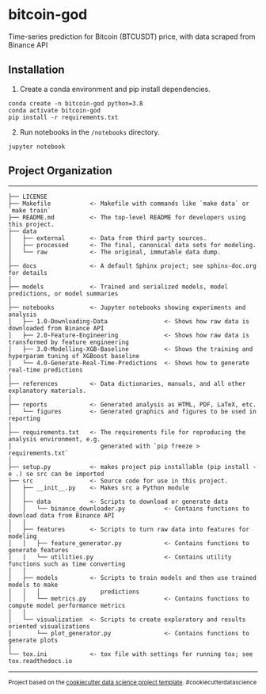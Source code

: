 bitcoin-god
==============================

Time-series prediction for Bitcoin (BTCUSDT) price, with data scraped from Binance API

## Installation

1. Create a conda environment and pip install dependencies.
```
conda create -n bitcoin-god python=3.8
conda activate bitcoin-god
pip install -r requirements.txt
```

2. Run notebooks in the `/notebooks` directory.
```
jupyter notebook
```


## Project Organization
------------

    ├── LICENSE
    ├── Makefile           <- Makefile with commands like `make data` or `make train`
    ├── README.md          <- The top-level README for developers using this project.
    ├── data
    │   ├── external       <- Data from third party sources.
    │   ├── processed      <- The final, canonical data sets for modeling.
    │   └── raw            <- The original, immutable data dump.
    │
    ├── docs               <- A default Sphinx project; see sphinx-doc.org for details
    │
    ├── models             <- Trained and serialized models, model predictions, or model summaries
    │
    ├── notebooks          <- Jupyter notebooks showing experiments and analysis
    │   ├── 1.0-Downloading-Data                <- Shows how raw data is downloaded from Binance API
    │   ├── 2.0-Feature-Engineering             <- Shows how raw data is transformed by feature engineering
    │   ├── 3.0-Modelling-XGB-Baseline          <- Shows the training and hyperparam tuning of XGBoost baseline
    │   └── 4.0-Generate-Real-Time-Predictions  <- Shows how to generate real-time predictions
    │
    ├── references         <- Data dictionaries, manuals, and all other explanatory materials.
    │
    ├── reports            <- Generated analysis as HTML, PDF, LaTeX, etc.
    │   └── figures        <- Generated graphics and figures to be used in reporting
    │
    ├── requirements.txt   <- The requirements file for reproducing the analysis environment, e.g.
    │                         generated with `pip freeze > requirements.txt`
    │
    ├── setup.py           <- makes project pip installable (pip install -e .) so src can be imported
    ├── src                <- Source code for use in this project.
    │   ├── __init__.py    <- Makes src a Python module
    │   │
    │   ├── data           <- Scripts to download or generate data
    │   │   └── binance_downloader.py           <- Contains functions to download data from Binance API
    │   │
    │   ├── features       <- Scripts to turn raw data into features for modeling
    │   │   ├── feature_generator.py            <- Contains functions to generate features
    |   |   └── utilities.py                    <- Contains utility functions such as time converting
    │   │
    │   ├── models         <- Scripts to train models and then use trained models to make
    │   │   │                 predictions
    │   │   └── metrics.py                      <- Contains functions to compute model performance metrics 
    │   │
    │   └── visualization  <- Scripts to create exploratory and results oriented visualizations
    │       └── plot_generator.py               <- Contains functions to generate plots
    │
    └── tox.ini            <- tox file with settings for running tox; see tox.readthedocs.io


--------

<p><small>Project based on the <a target="_blank" href="https://drivendata.github.io/cookiecutter-data-science/">cookiecutter data science project template</a>. #cookiecutterdatascience</small></p>
